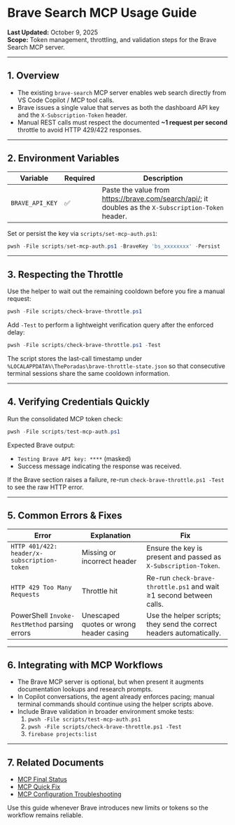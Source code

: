 # Brave Search MCP Usage Guide

**Last Updated:** October 9, 2025  
**Scope:** Token management, throttling, and validation steps for the Brave Search MCP server.

---

## 1. Overview

- The existing `brave-search` MCP server enables web search directly from VS Code Copilot / MCP tool calls.
- Brave issues a single value that serves as both the dashboard API key and the `X-Subscription-Token` header.
- Manual REST calls must respect the documented **~1 request per second** throttle to avoid HTTP 429/422 responses.

---

## 2. Environment Variables

| Variable | Required | Description |
|----------|----------|-------------|
| `BRAVE_API_KEY` | ✅ | Paste the value from <https://brave.com/search/api/>; it doubles as the `X-Subscription-Token` header. |

Set or persist the key via `scripts/set-mcp-auth.ps1`:

```powershell
pwsh -File scripts/set-mcp-auth.ps1 -BraveKey 'bs_xxxxxxxx' -Persist
```

---

## 3. Respecting the Throttle

Use the helper to wait out the remaining cooldown before you fire a manual request:

```powershell
pwsh -File scripts/check-brave-throttle.ps1
```

Add `-Test` to perform a lightweight verification query after the enforced delay:

```powershell
pwsh -File scripts/check-brave-throttle.ps1 -Test
```

The script stores the last-call timestamp under `%LOCALAPPDATA%\ThePoradas\brave-throttle-state.json` so that consecutive terminal sessions share the same cooldown information.

---

## 4. Verifying Credentials Quickly

Run the consolidated MCP token check:

```powershell
pwsh -File scripts/test-mcp-auth.ps1
```

Expected Brave output:

- `Testing Brave API key: ****` (masked)  
- Success message indicating the response was received.

If the Brave section raises a failure, re-run `check-brave-throttle.ps1 -Test` to see the raw HTTP error.

---

## 5. Common Errors & Fixes

| Error | Explanation | Fix |
|-------|-------------|-----|
| `HTTP 401/422: header/x-subscription-token` | Missing or incorrect header | Ensure the key is present and passed as `X-Subscription-Token`. |
| `HTTP 429 Too Many Requests` | Throttle hit | Re-run `check-brave-throttle.ps1` and wait ≥1 second between calls. |
| PowerShell `Invoke-RestMethod` parsing errors | Unescaped quotes or wrong header casing | Use the helper scripts; they send the correct headers automatically. |

---

## 6. Integrating with MCP Workflows

- The Brave MCP server is optional, but when present it augments documentation lookups and research prompts.
- In Copilot conversations, the agent already enforces pacing; manual terminal commands should continue using the helper scripts above.
- Include Brave validation in broader environment smoke tests:
  1. `pwsh -File scripts/test-mcp-auth.ps1`
  2. `pwsh -File scripts/check-brave-throttle.ps1 -Test`
  3. `firebase projects:list`

---

## 7. Related Documents

- [MCP Final Status](./MCP-FINAL-STATUS.md)
- [MCP Quick Fix](./MCP-QUICK-FIX.md)
- [MCP Configuration Troubleshooting](./MCP-CONFIGURATION-TROUBLESHOOTING.md)

Use this guide whenever Brave introduces new limits or tokens so the workflow remains reliable.
